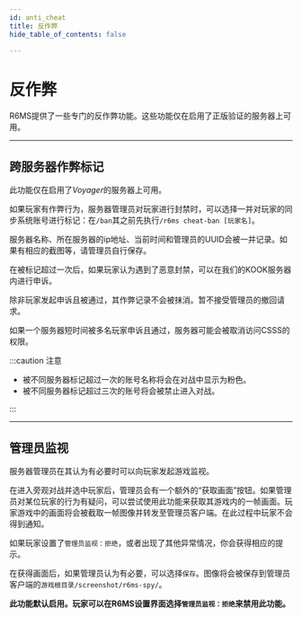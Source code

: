 ```yaml
---
id: anti_cheat
title: 反作弊
hide_table_of_contents: false 

---
```


# 反作弊

R6MS提供了一些专门的反作弊功能。这些功能仅在启用了正版验证的服务器上可用。

---

## 跨服务器作弊标记

此功能仅在启用了*Voyager*的服务器上可用。

如果玩家有作弊行为，服务器管理员对玩家进行封禁时，可以选择一并对玩家的同步系统账号进行标记：在`/ban`其之前先执行`/r6ms cheat-ban [玩家名]`。

服务器名称、所在服务器的ip地址、当前时间和管理员的UUID会被一并记录。如果有相应的截图等，请管理员自行保存。

在被标记超过一次后，如果玩家认为遇到了恶意封禁，可以在我们的KOOK服务器内进行申诉。

除非玩家发起申诉且被通过，其作弊记录不会被抹消。暂不接受管理员的撤回请求。

如果一个服务器短时间被多名玩家申诉且通过，服务器可能会被取消访问CSSS的权限。

:::caution 注意

- 被不同服务器标记超过一次的账号名称将会在对战中显示为粉色。
- 被不同服务器标记超过三次的账号将会被禁止进入对战。

:::

---

## 管理员监视

服务器管理员在其认为有必要时可以向玩家发起游戏监视。

在进入旁观对战并选中玩家后，管理员会有一个额外的“获取画面”按钮。如果管理员对某位玩家的行为有疑问，可以尝试使用此功能来获取其游戏内的一帧画面。玩家游戏中的画面将会被截取一帧图像并转发至管理员客户端。在此过程中玩家不会得到通知。

如果玩家设置了`管理员监视：拒绝`，或者出现了其他异常情况，你会获得相应的提示。

在获得画面后，如果管理员认为有必要，可以选择`保存`。图像将会被保存到管理员客户端的`游戏根目录/screenshot/r6ms-spy/`。

**此功能默认启用。玩家可以在R6MS设置界面选择`管理员监视：拒绝`来禁用此功能。**